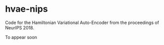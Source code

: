 # hvae-nips
Code for the Hamiltonian Variational Auto-Encoder from the proceedings of NeurIPS 2018. 

To appear soon
